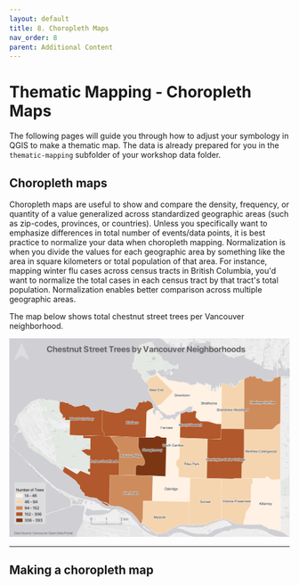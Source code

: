 ```yaml
---
layout: default
title: 8. Choropleth Maps
nav_order: 8
parent: Additional Content
---
```

# Thematic Mapping - Choropleth Maps

The following pages will guide you through how to adjust your symbology in QGIS to make a thematic map. The data is already prepared for you in the `thematic-mapping` subfolder of your workshop data folder. 

## Choropleth maps
Choropleth maps are useful to show and compare the density, frequency, or quantity of a value generalized across standardized geographic areas (such as zip-codes, provinces, or countries). Unless you specifically want to emphasize differences in total number of events/data points, it is best practice to normalize your data when choropleth mapping. Normalization is when you divide the values for each geographic area by something like the area in square kilometers or total population of that area. For instance, mapping winter flu cases across census tracts in British Columbia, you'd want to normalize the total cases in each census tract by that tract's total population. Normalization enables better comparison across multiple geographic areas. 

The map below shows total chestnut street trees per Vancouver neighborhood. 

![chropleth map](./images/chestnut-choropleth-map.jpeg)

----

## Making a choropleth map 
